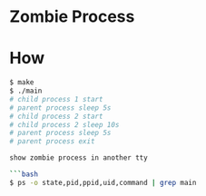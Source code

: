 # Zombie Process


# How

```bash
$ make
$ ./main
# child process 1 start
# parent process sleep 5s
# child process 2 start
# child process 2 sleep 10s
# parent process sleep 5s
# parent process exit

show zombie process in another tty

```bash
$ ps -o state,pid,ppid,uid,command | grep main
```

